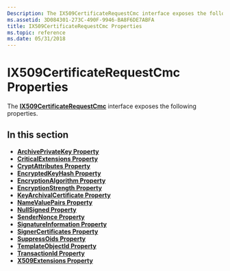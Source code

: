 ```yaml
---
Description: The IX509CertificateRequestCmc interface exposes the following properties.
ms.assetid: 3D084301-273C-490F-9946-BA8F6DE7ABFA
title: IX509CertificateRequestCmc Properties
ms.topic: reference
ms.date: 05/31/2018
---
```


# IX509CertificateRequestCmc Properties

The [**IX509CertificateRequestCmc**](/windows/desktop/api/CertEnroll/nn-certenroll-ix509certificaterequestcmc) interface exposes the following properties.

## In this section

-   [**ArchivePrivateKey Property**](/windows/desktop/api/CertEnroll/nf-certenroll-ix509certificaterequestcmc-get_archiveprivatekey)
-   [**CriticalExtensions Property**](/windows/desktop/api/CertEnroll/nf-certenroll-ix509certificaterequestcmc-get_criticalextensions)
-   [**CryptAttributes Property**](/windows/desktop/api/CertEnroll/nf-certenroll-ix509certificaterequestcmc-get_cryptattributes)
-   [**EncryptedKeyHash Property**](/windows/desktop/api/CertEnroll/nf-certenroll-ix509certificaterequestcmc-get_encryptedkeyhash)
-   [**EncryptionAlgorithm Property**](/windows/desktop/api/CertEnroll/nf-certenroll-ix509certificaterequestcmc-get_encryptionalgorithm)
-   [**EncryptionStrength Property**](/windows/desktop/api/CertEnroll/nf-certenroll-ix509certificaterequestcmc-get_encryptionstrength)
-   [**KeyArchivalCertificate Property**](/windows/desktop/api/CertEnroll/nf-certenroll-ix509certificaterequestcmc-get_keyarchivalcertificate)
-   [**NameValuePairs Property**](/windows/desktop/api/CertEnroll/nf-certenroll-ix509certificaterequestcmc-get_namevaluepairs)
-   [**NullSigned Property**](/windows/desktop/api/CertEnroll/nf-certenroll-ix509certificaterequestcmc-get_nullsigned)
-   [**SenderNonce Property**](/windows/desktop/api/CertEnroll/nf-certenroll-ix509certificaterequestcmc-get_sendernonce)
-   [**SignatureInformation Property**](/windows/desktop/api/CertEnroll/nf-certenroll-ix509certificaterequestcmc-get_signatureinformation)
-   [**SignerCertificates Property**](/windows/desktop/api/CertEnroll/nf-certenroll-ix509certificaterequestcmc-get_signercertificates)
-   [**SuppressOids Property**](/windows/desktop/api/CertEnroll/nf-certenroll-ix509certificaterequestcmc-get_suppressoids)
-   [**TemplateObjectId Property**](/windows/desktop/api/CertEnroll/nf-certenroll-ix509certificaterequestcmc-get_templateobjectid)
-   [**TransactionId Property**](/windows/desktop/api/CertEnroll/nf-certenroll-ix509certificaterequestcmc-get_transactionid)
-   [**X509Extensions Property**](/windows/desktop/api/CertEnroll/nf-certenroll-ix509certificaterequestcmc-get_x509extensions)

 

 



